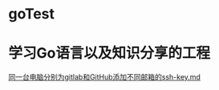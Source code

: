 # goTest
# 学习Go语言以及知识分享的工程

[同一台电脑分别为gitlab和GitHub添加不同邮箱的ssh-key.md](/doc/git/同一台电脑分别为gitlab和GitHub添加不同邮箱的ssh-key.md)


